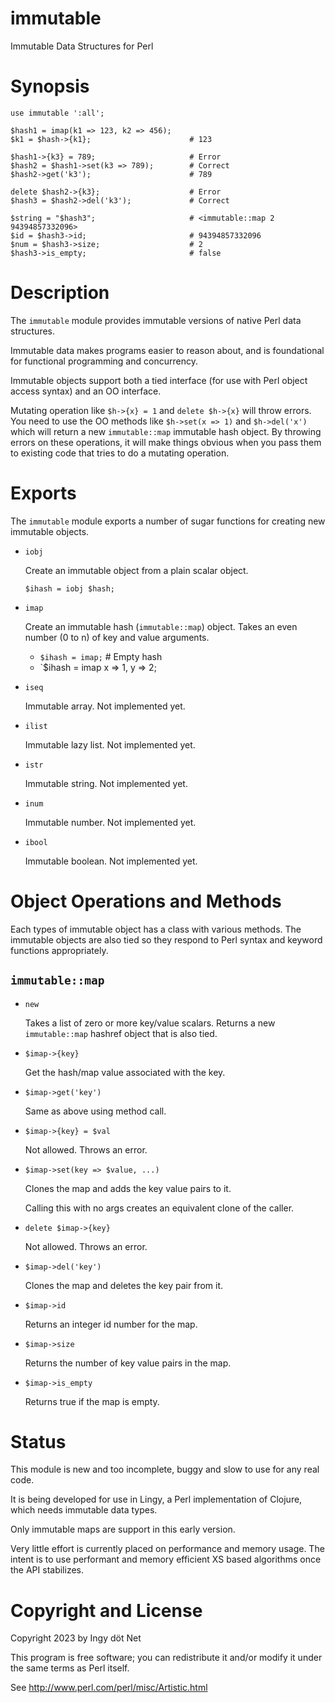 immutable
=========

Immutable Data Structures for Perl


# Synopsis

```
use immutable ':all';

$hash1 = imap(k1 => 123, k2 => 456);
$k1 = $hash->{k1};                      # 123

$hash1->{k3} = 789;                     # Error
$hash2 = $hash1->set(k3 => 789);        # Correct
$hash2->get('k3');                      # 789

delete $hash2->{k3};                    # Error
$hash3 = $hash2->del('k3');             # Correct

$string = "$hash3";                     # <immutable::map 2 94394857332096>
$id = $hash3->id;                       # 94394857332096
$num = $hash3->size;                    # 2
$hash3->is_empty;                       # false
```


# Description

The `immutable` module provides immutable versions of native Perl data
structures.

Immutable data makes programs easier to reason about, and is foundational for
functional programming and concurrency.

Immutable objects support both a tied interface (for use with Perl object
access syntax) and an OO interface.

Mutating operation like `$h->{x} = 1` and `delete $h->{x}` will throw errors.
You need to use the OO methods like `$h->set(x => 1)` and `$h->del('x')` which
will return a new `immutable::map` immutable hash object.
By throwing errors on these operations, it will make things obvious when you
pass them to existing code that tries to do a mutating operation.


# Exports

The `immutable` module exports a number of sugar functions for creating new
immutable objects.

* `iobj`

  Create an immutable object from a plain scalar object.

  `$ihash = iobj $hash;`

* `imap`

  Create an immutable hash (`immutable::map`) object.
  Takes an even number (0 to n) of key and value arguments.

  * `$ihash = imap;`      # Empty hash
  * `$ihash = imap x => 1, y => 2;

* `iseq`

  Immutable array. Not implemented yet.

* `ilist`

  Immutable lazy list. Not implemented yet.

* `istr`

  Immutable string. Not implemented yet.

* `inum`

  Immutable number. Not implemented yet.

* `ibool`

  Immutable boolean. Not implemented yet.


# Object Operations and Methods

Each types of immutable object has a class with various methods.
The immutable objects are also tied so they respond to Perl syntax and keyword
functions appropriately.


## `immutable::map`

* `new`

  Takes a list of zero or more key/value scalars.
  Returns a new `immutable::map` hashref object that is also tied.

* `$imap->{key}`

  Get the hash/map value associated with the key.

* `$imap->get('key')`

  Same as above using method call.

* `$imap->{key} = $val`

  Not allowed. Throws an error.

* `$imap->set(key => $value, ...)`

  Clones the map and adds the key value pairs to it.

  Calling this with no args creates an equivalent clone of the caller.

* `delete $imap->{key}`

  Not allowed. Throws an error.

* `$imap->del('key')`

  Clones the map and deletes the key pair from it.

* `$imap->id`

  Returns an integer id number for the map.

* `$imap->size`

  Returns the number of key value pairs in the map.

* `$imap->is_empty`

  Returns true if the map is empty.


# Status

This module is new and too incomplete, buggy and slow to use for any real code.

It is being developed for use in Lingy, a Perl implementation of Clojure, which
needs immutable data types.

Only immutable maps are support in this early version.

Very little effort is currently placed on performance and memory usage.
The intent is to use performant and memory efficient XS based algorithms once
the API stabilizes.


# Copyright and License

Copyright 2023 by Ingy döt Net

This program is free software; you can redistribute it and/or modify it under
the same terms as Perl itself.

See http://www.perl.com/perl/misc/Artistic.html
